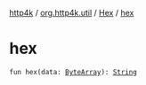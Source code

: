 [http4k](../../index.md) / [org.http4k.util](../index.md) / [Hex](index.md) / [hex](./hex.md)

# hex

`fun hex(data: `[`ByteArray`](https://kotlinlang.org/api/latest/jvm/stdlib/kotlin/-byte-array/index.html)`): `[`String`](https://kotlinlang.org/api/latest/jvm/stdlib/kotlin/-string/index.html)